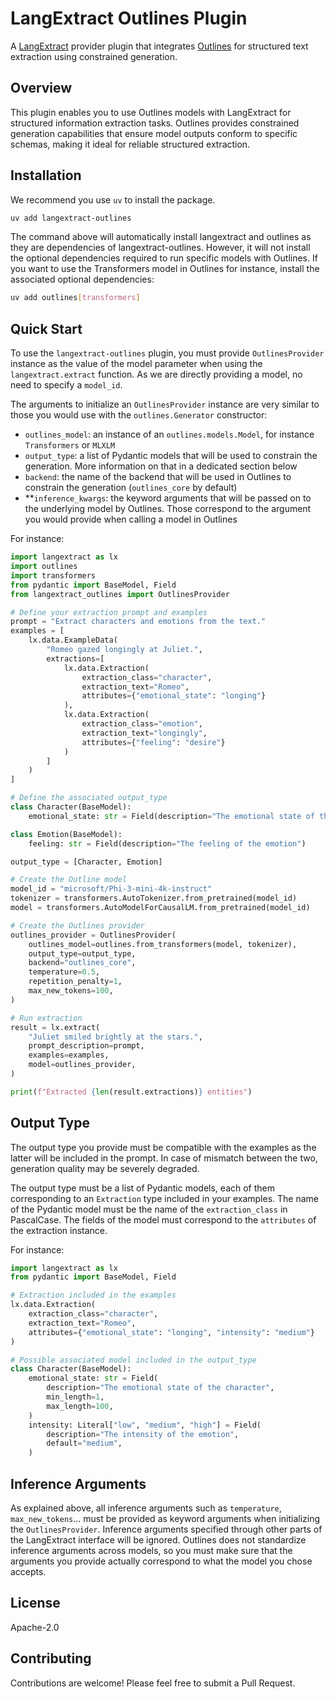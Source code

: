 # LangExtract Outlines Plugin

A [LangExtract](https://github.com/google/langextract) provider plugin that integrates [Outlines](https://github.com/outlines-dev/outlines) for structured text extraction using constrained generation.

## Overview

This plugin enables you to use Outlines models with LangExtract for structured information extraction tasks. Outlines provides constrained generation capabilities that ensure model outputs conform to specific schemas, making it ideal for reliable structured extraction.

## Installation

We recommend you use `uv` to install the package.

```bash
uv add langextract-outlines
```

The command above will automatically install langextract and outlines as they are dependencies of langextract-outlines. However, it will not install the optional dependencies required to run specific models with Outlines. If you want to use the Transformers model in Outlines for instance, install the associated optional dependencies:

```bash
uv add outlines[transformers]
```

## Quick Start

To use the `langextract-outlines` plugin, you must provide `OutlinesProvider` instance as the value of the model parameter when using the `langextract.extract` function. As we are directly providing a model, no need to specify a `model_id`.

The arguments to initialize an `OutlinesProvider` instance are very similar to those you would use with the `outlines.Generator` constructor:

- `outlines_model`: an instance of an `outlines.models.Model`, for instance `Transformers` or `MLXLM`
- `output_type`: a list of Pydantic models that will be used to constrain the generation. More information on that in a dedicated section below
- `backend`: the name of the backend that will be used in Outlines to constrain the generation (`outlines_core` by default)
- **`inference_kwargs`: the keyword arguments that will be passed on to the underlying model by Outlines. Those correspond to the argument you would provide when calling a model in Outlines

For instance:

```python
import langextract as lx
import outlines
import transformers
from pydantic import BaseModel, Field
from langextract_outlines import OutlinesProvider

# Define your extraction prompt and examples
prompt = "Extract characters and emotions from the text."
examples = [
    lx.data.ExampleData(
        "Romeo gazed longingly at Juliet.",
        extractions=[
            lx.data.Extraction(
                extraction_class="character",
                extraction_text="Romeo",
                attributes={"emotional_state": "longing"}
            ),
            lx.data.Extraction(
                extraction_class="emotion",
                extraction_text="longingly",
                attributes={"feeling": "desire"}
            )
        ]
    )
]

# Define the associated output_type
class Character(BaseModel):
    emotional_state: str = Field(description="The emotional state of the character")

class Emotion(BaseModel):
    feeling: str = Field(description="The feeling of the emotion")

output_type = [Character, Emotion]

# Create the Outline model
model_id = "microsoft/Phi-3-mini-4k-instruct"
tokenizer = transformers.AutoTokenizer.from_pretrained(model_id)
model = transformers.AutoModelForCausalLM.from_pretrained(model_id)

# Create the Outlines provider
outlines_provider = OutlinesProvider(
    outlines_model=outlines.from_transformers(model, tokenizer),
    output_type=output_type,
    backend="outlines_core",
    temperature=0.5,
    repetition_penalty=1,
    max_new_tokens=100,
)

# Run extraction
result = lx.extract(
    "Juliet smiled brightly at the stars.",
    prompt_description=prompt,
    examples=examples,
    model=outlines_provider,
)

print(f"Extracted {len(result.extractions)} entities")
```

## Output Type

The output type you provide must be compatible with the examples as the latter will be included in the prompt. In case of mismatch between the two, generation quality may be severely degraded.

The output type must be a list of Pydantic models, each of them corresponding to an `Extraction` type included in your examples. The name of the Pydantic model must be the name of the `extraction_class` in PascalCase. The fields of the model must correspond to the `attributes` of the extraction instance.

For instance:

```python
import langextract as lx
from pydantic import BaseModel, Field

# Extraction included in the examples
lx.data.Extraction(
    extraction_class="character",
    extraction_text="Romeo",
    attributes={"emotional_state": "longing", "intensity": "medium"}
)

# Possible associated model included in the output_type
class Character(BaseModel):
    emotional_state: str = Field(
        description="The emotional state of the character",
        min_length=1,
        max_length=100,
    )
    intensity: Literal["low", "medium", "high"] = Field(
        description="The intensity of the emotion",
        default="medium",
    )
```

## Inference Arguments

As explained above, all inference arguments such as `temperature`, `max_new_tokens`... must be provided as keyword arguments when initializing the `OutlinesProvider`. Inference arguments specified through other parts of the LangExtract interface will be ignored. Outlines does not standardize inference arguments across models, so you must make sure that the arguments you provide actually correspond to what the model you chose accepts.

## License

Apache-2.0

## Contributing

Contributions are welcome! Please feel free to submit a Pull Request.

